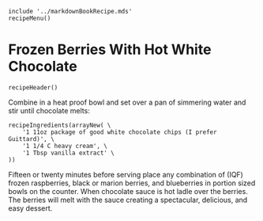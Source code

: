 ~~~ markdown-script
include '../markdownBookRecipe.mds'
recipeMenu()
~~~

# Frozen Berries With Hot White Chocolate

~~~ markdown-script
recipeHeader()
~~~

Combine in a heat proof bowl and set over a pan of simmering water and stir until chocolate melts:

~~~ markdown-script
recipeIngredients(arrayNew( \
    '1 11oz package of good white chocolate chips (I prefer Guittard)', \
    '1 1/4 C heavy cream', \
    '1 Tbsp vanilla extract' \
))
~~~

Fifteen or twenty minutes before serving place any combination of (IQF) frozen raspberries, black or
marion berries, and blueberries in portion sized bowls on the counter. When chocolate sauce is hot
ladle over the berries. The berries will melt with the sauce creating a spectacular, delicious, and
easy dessert.
